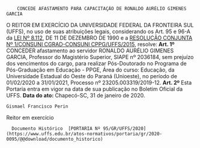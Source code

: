         CONCEDE AFASTAMENTO PARA CAPACITAÇÃO DE RONALDO AURÉLIO GIMENES GARCIA  

 O REITOR EM EXERCÍCIO DA UNIVERSIDADE FEDERAL DA FRONTEIRA SUL (UFFS), no uso de suas atribuições legais, considerando os Art. 95 e 96-A da [LEI Nº 8.112](https://www.google.com.br/search?q=LEI+N%C2%BA+8.112#spf=1580475392303), DE 11 DE DEZEMBRO DE 1990 e a [RESOLUÇÃO CONJUNTA Nº 1/CONSUNI CGRAD-CONSUNI CPPG/UFFS/2015](https://www.google.com.br/search?q=RESOLU%C3%87%C3%83O+CONJUNTA+N%C2%BA+1/CONSUNI+CGRAD-CONSUNI+CPPG/UFFS/2015#spf=1580475399488), resolve:   **Art. 1º**  CONCEDER afastamento ao servidor RONALDO AURÉLIO GIMENES GARCIA, Professor do Magistério Superior, SIAPE nº 2036184, sem prejuízo dos vencimentos do cargo, para realizar Pós-Doutorado no Programa de Pós-Graduação em Educação - PPGE, Área do curso: Educação, da Universidade Estadual do Oeste do Paraná (Unioeste), no período de 01/02/2020 a 31/01/2021, Processo nº 23205.003319/2019-12.   **Art. 2º**  Esta Portaria entra em vigor na data de sua publicação no Boletim Oficial da UFFS.        **Data do ato:** Chapecó-SC, 31 de janeiro de 2020.   
 

    Gismael Francisco Perin   
 Reitor em exercício 

      Documento Histórico  [PORTARIA Nº 95/GR/UFFS/2020](https://www.uffs.edu.br/atos-normativos/portaria/gr/2020-0095/@@download/documento_historico)     
      